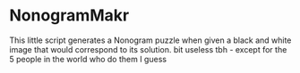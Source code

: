 # NonogramMakr
This little script generates a Nonogram puzzle when given a black and white image that would correspond to its solution.
bit useless tbh - except for the 5 people in the world who do them I guess
